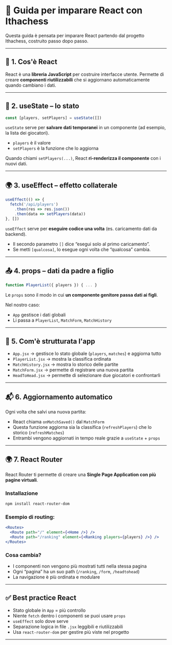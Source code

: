 # 📘 Guida per imparare React con Ithachess

Questa guida è pensata per imparare React partendo dal progetto Ithachess, costruito passo dopo passo.

---

## 🔁 1. Cos'è React

React è una **libreria JavaScript** per costruire interfacce utente. Permette di creare **componenti riutilizzabili** che si aggiornano automaticamente quando cambiano i dati.

---

## 🔧 2. useState – lo stato

```js
const [players, setPlayers] = useState([])
```

`useState` serve per **salvare dati temporanei** in un componente (ad esempio, la lista dei giocatori).

- `players` è il valore
- `setPlayers` è la funzione che lo aggiorna

Quando chiami `setPlayers(...)`, React **ri-renderizza il componente** con i nuovi dati.

---

## 🌍 3. useEffect – effetto collaterale

```js
useEffect(() => {
  fetch('/api/players')
    .then(res => res.json())
    .then(data => setPlayers(data))
}, [])
```

`useEffect` serve per **eseguire codice una volta** (es. caricamento dati da backend).

- Il secondo parametro `[]` dice “esegui solo al primo caricamento”.
- Se metti `[qualcosa]`, lo esegue ogni volta che “qualcosa” cambia.

---

## 📤 4. props – dati da padre a figlio

```js
function PlayerList({ players }) { ... }
```

Le `props` sono il modo in cui **un componente genitore passa dati ai figli**.

Nel nostro caso:
- `App` gestisce i dati globali
- Li passa a `PlayerList`, `MatchForm`, `MatchHistory`

---

## 🧩 5. Com'è strutturata l'app

- `App.jsx` → gestisce lo stato globale (`players`, `matches`) e aggiorna tutto
- `PlayerList.jsx` → mostra la classifica ordinata
- `MatchHistory.jsx` → mostra lo storico delle partite
- `MatchForm.jsx` → permette di registrare una nuova partita
- `HeadToHead.jsx` → permette di selezionare due giocatori e confrontarli

---

## 📬 6. Aggiornamento automatico

Ogni volta che salvi una nuova partita:
- React chiama `onMatchSaved()` dal `MatchForm`
- Questa funzione aggiorna sia la classifica (`refreshPlayers`) che lo storico (`refreshMatches`)
- Entrambi vengono aggiornati in tempo reale grazie a `useState` + `props`

---

## 🌍 7. React Router

React Router ti permette di creare una **Single Page Application con più pagine virtuali**.

### Installazione

```bash
npm install react-router-dom
```

### Esempio di routing:

```jsx
<Routes>
  <Route path="/" element={<Home />} />
  <Route path="/ranking" element={<Ranking players={players} />} />
</Routes>
```

### Cosa cambia?

- I componenti non vengono più mostrati tutti nella stessa pagina
- Ogni “pagina” ha un suo path (`/ranking`, `/form`, `/headtohead`)
- La navigazione è più ordinata e modulare

---

## ✅ Best practice React

- Stato globale in `App` = più controllo
- Niente `fetch` dentro i componenti se puoi usare `props`
- `useEffect` solo dove serve
- Separazione logica in file `.jsx` leggibili e riutilizzabili
- Usa `react-router-dom` per gestire più viste nel progetto

---